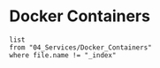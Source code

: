# Docker Containers

```dataview
list
from "04_Services/Docker_Containers"
where file.name != "_index"
```
